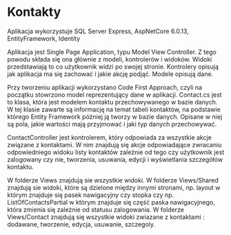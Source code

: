 # Kontakty

Aplikacja wykorzystuje SQL Server Express, AspNetCore 6.0.13, EntityFramework, Identity

Aplikacja jest Single Page Application, typu Model View Controller. Z tego powodu składa się ona głównie z modeli, kontrolerów i widoków. 
Widoki przedstawiają to co użytkownik widzi po swojej stronie. Kontrolery opisują jak aplikacja ma się zachować i jakie akcję podjąć. Modele opisują dane.

Przy tworzeniu aplikacji wykorzystano Code First Approach, czyli na początku stowrzono model reprezentujący dane w aplikacji.
Contact.cs jest to klasa, która jest modelem kontaktu przechowywanego w bazie danych. W tej klasie zawarte są informację na temat tabeli kontaktów, 
na podstawie którego Entity Framework później ją tworzy w bazie danych. Opisane w niej są pola, jakie wartości mają przyjmować i jaki typ danych przechowywać.

ContactController jest kontrolerem, który odpowiada za wszystkie akcje związane z kontaktami. W nim znajdują się akcje odpowiadające zwracaniu 
odpowiedniego widoku listy kontaktów zależnie od tego czy użytkownik jest zalogowany czy nie, tworzenia, usuwania, edycji i wyświetlania szczegółów kontaktu.

W folderze Views znajdują sie wszystkie widoki. W folderze Views/Shared znajdują sie widoki, które są dzielone między innymi stronami, np. layout w którym znajduje się
pasek nawigacyjny czy stopka czy np. ListOfContactsPartial w którym znajduje się część paska nawigacyjnego, która zmienia się zależnie od statusu zalogowania.
W folderze Views/Contact znajdują się wszystkie widoki zwiazane z kontaktami : dodawane, tworzenie, edycja, usuwanie, szczegoly.
